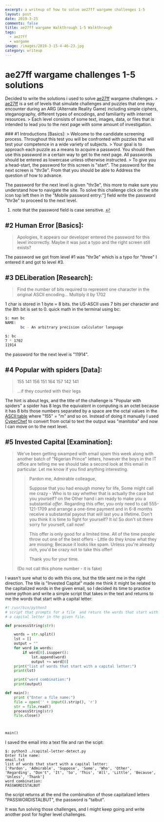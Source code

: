 ```yaml
---
excerpt: a writeup of how to solve ae27ff wargame challenges 1-5
layout: post
date: 2019-3-25
comments: false
title: ae27ff wargame Walkthrough 1-5 Walkthrough
tags:
  - ae27ff
  - wargame
image: /images/2019-3-15-4-46-23.jpg
category: writeup
---
```


# ae27ff wargame challenges 1-5 solutions

Decided to write the solutions i used to solve [ae27ff](http://ae27ff.meme.tips/) wargame challenges. &gt; [ae27ff](http://ae27ff.meme.tips/) is a set of levels that simulate challenges and puzzles that one may encounter during an ARG \(Alternate Reality Game\) including simple ciphers, steganography, different types of encodings, and familiarity with internet resources. &gt; Each level consists of some text, images, data, or files that is intended to lead you to the next page with some amount of investigation.  
  
 \#\#\# \#1 Introductions \[Basics\]: &gt; Welcome to the candidate screening process. Throughout this test you will be confronted with puzzles that will test your competence in a wide variety of subjects. &gt; Your goal is to approach each puzzle as a means to acquire a password. You should then use this password in a certain way to get to the next page. All passwords should be entered as lowercase unless otherwise instructed. &gt; To give you a head-start, the password for this screen is "start". The password for the next screen is "thr3e". From that you should be able to Address the question of how to advance.

The password for the next level is given "thr3e", this more to make sure you understand how to navigate the site. To solve this challenge click on the site icon top left then in the "Mobile password entry:"[1](2019-03-25-ae27ff-walkthrough-1-5.md#fn:1) field write the password "thr3e" to proceed to the next level.

1.  note that the password field is case sensitive. [↩](2019-03-25-ae27ff-walkthrough-1-5.md#fnref:1)

## \#2 Human Error \[Basics\]:

> Apologies, It appears our developer entered the password for this level incorrectly. Maybe it was just a typo and the right screen still exists?

The password we got from level \#1 was "thr3e" which is a typo for "three" I entered it and got to level \#3.

## \#3 DELiberation \[Research\]:

> Find the number of bits required to represent one character in the original ASCII encoding... Multiply it by 1702

1 char is stored in 1 byte = 8 bits. the US-ASCII uses 7 bits per character and the 8th bit is set to 0. quick math in the terminal using bc:

```bash
$: man bc
NAME:
       bc - An arbitrary precision calculator language
```

```bash
$: bc
7 * 1702
11914
```

the password for the next level is "11914".

## \#4 Popular with spiders \[Data\]:

> 155 141 156 151 164 157 142 141
>
> ...if they counted with their legs

The hint is about legs, and the title of the challenge is "Popular with spiders" a spider has 8 legs the equivalent in computing is an octet because it has 8 bits those numbers separated by a space are the octal values in the [ASCII table](https://www.ascii-code.com/) where "155" = "m" and so on. Instead of doing it manually I used [CyperChef](https://gchq.github.io/CyberChef/) to convert from octal to text the output was "manitoba" and now I can move on to the next level.

## \#5 Invested Capital \[Examination\]:

> We've been getting swamped with email spam this week along with another batch of "Nigerian Prince" letters, however the boys in the IT office are telling me we should take a second look at this email in particular. Let me know if you find anything interesting.
>
> > Pardon me, Admirable colleague,
> >
> > Suppose that you had enough money for life, Some might call me crazy - Who is to say whether that is actually the case but you yourself? on the Other hand i am ready to make you a substantial _offer_. Regarding this offer, you only need to call 555-121-1709 and arrange a one-time payment and in 6-8 months receive a substantial payout that will last you a lifetime. Don't you think it is time to fight for yourself? It is! So don't sit there sorry for yourself, call now!
> >
> > This offer is only good for a limited time. All of the time people throw out one of the best offers - Little do they know what they are missing; Because it looks like spam. Unless you're already rich, you'd be crazy not to take this offer!
> >
> > Thank you for your time.
>
> \(Do not call this phone number - it is fake\)

I wasn't sure what to do with this one, but the title sent me in the right direction. The tile is "Invested Capital" made me think it might be related to the capitalized words in the given email, so I decided its time to practice some python and write a simple script that takes in the text and returns to me the words that start with a capital letter:

```python
#! /usr/bin/python3
# script that prompts for a file  and return the words that start with 
# a capital letter in the given file.

def processString(str):

    words = str.split()
    lst = []
    output = ""
    for word in words:
        if word[0].isupper():
            lst.append(word)
            output += word[0]
    print("list of words that start with a capital letter:")
    print(lst)

    print("word combination:")
    print(output)

def main():
    print ("Enter a file name:")
    file = open('' + input().strip(), 'r')
    str = file.read()
    processString(str)
    file.close()



main()
```

I saved the email into a text file and ran the scipt:

```text
$: python3 ./capital-letter-detect.py
Enter file name:
email.txt
list of words that start with a capital letter:
['Pardon', 'Admirable', 'Suppose', 'Some', 'Who', 'Other', 'Regarding', "Don't", 'It', 'So', 'This', 'All', 'Little', 'Because', 'Unless', 'Thank']
word combination:
PASSWORDISTALBUT
```

the script returns at the end the combination of those capitalized letters "PASSWORDISTALBUT", the password is "talbut".

It was fun solving those challenges, and I might keep going and write another post for higher level challenges.

